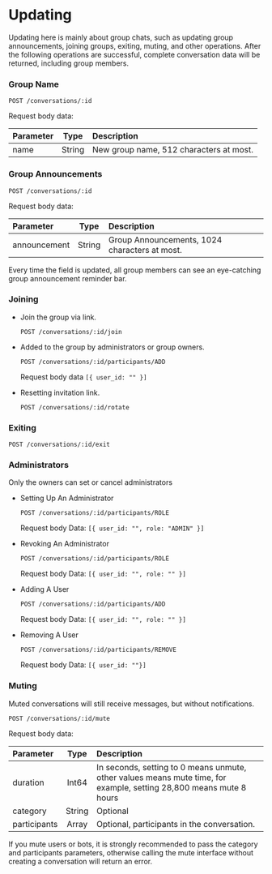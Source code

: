 # Updating

Updating here is mainly about group chats, such as updating group announcements, joining groups, exiting, muting, and other operations. After the following operations are successful, complete conversation data will be returned, including group members.


### Group Name

`POST /conversations/:id`

Request body data:

| Parameter | Type | Description |
| :----- | :----: | :---- |
| name | String | New group name, 512 characters at most. |

### Group Announcements

`POST /conversations/:id`

Request body data:

| Parameter | Type | Description |
| :----- | :----: | :---- |
| announcement | String | Group Announcements, 1024 characters at most. |

Every time the field is updated, all group members can see an eye-catching group announcement reminder bar.

### Joining

- Join the group via link.

  `POST /conversations/:id/join`

- Added to the group by administrators or group owners. 

  `POST /conversations/:id/participants/ADD`

  Request body data `[{ user_id: "" }]`

- Resetting invitation link.

  `POST /conversations/:id/rotate`

### Exiting

  `POST /conversations/:id/exit`

### Administrators

Only the owners can set or cancel administrators

- Setting Up An Administrator

  `POST /conversations/:id/participants/ROLE`

  Request body Data: `[{ user_id: "", role: "ADMIN" }]`

- Revoking An Administrator

  `POST /conversations/:id/participants/ROLE`

  Request body Data:  `[{ user_id: "", role: "" }]`  

- Adding A User

  `POST /conversations/:id/participants/ADD`

  Request body Data:  `[{ user_id: "", role: "" }]`

- Removing A User

  `POST /conversations/:id/participants/REMOVE`

  Request body Data:  `[{ user_id: ""}]`    

### Muting

Muted conversations will still receive messages, but without notifications.

`POST /conversations/:id/mute`

Request body data:

| Parameter | Type | Description  |
| :----- | :----: | :---- |
| duration | Int64 | In seconds, setting to 0 means unmute, other values means mute time, for example, setting 28,800 means mute 8 hours |
| category | String | Optional |
| participants | Array | Optional, participants in the conversation. |

If you mute users or bots, it is strongly recommended to pass the category and participants parameters, otherwise calling the mute interface without creating a conversation will return an error.